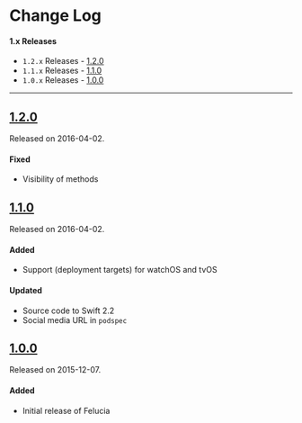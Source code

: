 # Change Log

#### 1.x Releases

- `1.2.x` Releases - [1.2.0](#120)
- `1.1.x` Releases - [1.1.0](#110)
- `1.0.x` Releases - [1.0.0](#100)

---

## [1.2.0](https://github.com/mtynior/Felucia/releases/tag/1.2.0)
Released on 2016-04-02.

#### Fixed
- Visibility of methods

## [1.1.0](https://github.com/mtynior/Felucia/releases/tag/1.1.0)
Released on 2016-04-02.

#### Added
- Support (deployment targets) for watchOS and tvOS

#### Updated
- Source code to Swift 2.2	
- Social media URL in `podspec`

## [1.0.0](https://github.com/mtynior/Felucia/releases/tag/1.0.0)
Released on 2015-12-07.

#### Added
- Initial release of Felucia